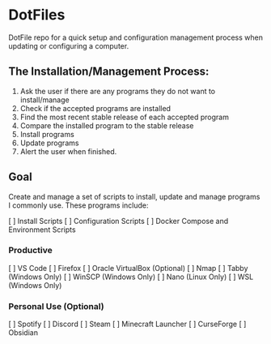 # DotFiles

DotFile repo for a quick setup and configuration management process when updating or configuring a computer.

## The Installation/Management Process:

1. Ask the user if there are any programs they do not want to install/manage
2. Check if the accepted programs are installed
3. Find the most recent stable release of each accepted program
4. Compare the installed program to the stable release
5. Install programs
6. Update programs
7. Alert the user when finished.

## Goal

Create and manage a set of scripts to install, update and manage programs I commonly use.
These programs include:

[ ] Install Scripts
[ ] Configuration Scripts
[ ] Docker Compose and Environment Scripts

### Productive

[ ] VS Code
[ ] Firefox
[ ] Oracle VirtualBox (Optional)
[ ] Nmap
[ ] Tabby (Windows Only)
[ ] WinSCP (Windows Only)
[ ] Nano (Linux Only)
[ ] WSL (Windows Only)

### Personal Use (Optional)

[ ] Spotify
[ ] Discord
[ ] Steam
[ ] Minecraft Launcher
[ ] CurseForge
[ ] Obsidian
